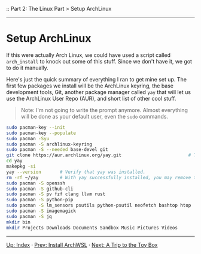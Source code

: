 :: Part 2: The Linux Part > Setup ArchLinux

---

# Setup ArchLinux

If this were actually Arch Linux, we could have used a script called `arch_install` to knock out some of this stuff. Since we don't have it, we got to do it manually.

Here's just the quick summary of everything I ran to get mine set up.  The first few packages we install will be the ArchLinux keyring, the base development tools, Git, another package manager called `yay` that will let us use the ArchLinux User Repo (AUR), and short list of other cool stuff.

> Note: I'm not going to write the prompt anymore. Almost everything will be done as your default user, even the `sudo` commands.

```bash
sudo pacman-key --init
sudo pacman-key --populate
sudo pacman -Syu
sudo pacman -S archlinux-keyring 											# Note: ArchWSL says this is optional, but THIS PACKAGE IS MANDITORY! It should be the first one installed.
sudo pacman -S --needed base-devel git										# When you install the `base-devel` package for ArchWSL, `fakeroot` and `fakeroot-tcp` are in conflict. When asked if you want to replace `fakeroot-tcp` with `fakeroot` SAY NO!
git clone https://aur.archlinux.org/yay.git							# This will install `yay` which will allow you access to the ArchLinux User Repository.
cd yay																		# Go to the yay directory  (TODO: Could I have put this in a Downloads directory?)
makepkg -si																	# Make the `yay` package, this will also install the Go Language (`golang`) that `yay` needs to do stuff.
yay --version		# Verify that yay was installed.
rm -rf ~/yay		# With yay successfully installed, you may remove the `yay` folder in your home directory.
sudo pacman -S openssh														# Install OpenSSH so we can use SSH.
sudo pacman -S github-cli													# Install this so we can use `gh` to do github command. (TODO: Is there something similar for gitlab?)
sudo pacman -S pv fzf clang llvm rust											# Some important tools I'll talk about them later.
sudo pacman -S python-pip													# Python needs pip to install some packages
sudo pacman -S lm_sensors psutils python-psutil neofetch bashtop htop		# Install these to show system information and to manage processes in a more user-friendly way
sudo pacman -S imagemagick													# Manipulate images from the command line. You probably won't use it a whole lot, but there's some cool stuff that is important
sudo pacman -S jq															# Command-line JSON processor. This will be useful later. (There's also `hq` and `yq`, but I haven't tried those yet.)
mkdir bin																	# Add this directory. It should be added to your `$PATH`. You can use this directory to launch scripts that you write to do tasks
mkdir Projects Downloads Documents Sandbox Music Pictures Videos			# Just some placeholder directories. I should really make them softlinks to their Windows counterpart later.
```

---
[Up: Index](../00-START_HERE.md) &middot;
[Prev: Install ArchWSL](../Part1/04-InstallArchWSL.md) &middot;
[Next: A Trip to the Toy Box](02-ToysAndTools.md)

